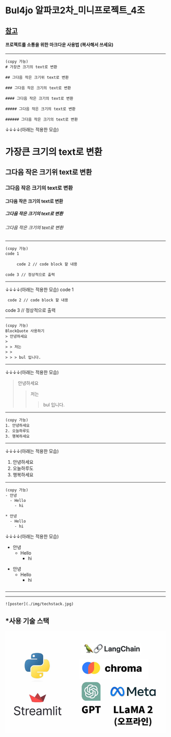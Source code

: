# Bul4jo 알파코2차\_미니프로젝트\_4조
<a href='https://bul4jo.streamlit.app/' target="_blank">참고</a>
---

#### 프로젝트를 소통을 위한 마크다운 사용법 (복사해서 쓰세요)

---

```
(copy 가능)
# 가장큰 크기의 text로 변환

## 그다음 작은 크기위 text로 변환

### 그다음 작은 크기의 text로 변환

#### 그다음 작은 크기의 text로 변환

##### 그다음 작은 크기의 text로 변환

###### 그다음 작은 크기의 text로 변환
```

&downarrow;&downarrow;&downarrow;&downarrow;(아래는 적용한 모습)

# 가장큰 크기의 text로 변환

## 그다음 작은 크기위 text로 변환

### 그다음 작은 크기의 text로 변환

#### 그다음 작은 크기의 text로 변환

##### 그다음 작은 크기의 text로 변환

###### 그다음 작은 크기의 text로 변환

---

```
(copy 가능)
code 1

     code 2 // code block 할 내용

code 3 // 정상적으로 출력
```

---

&downarrow;&downarrow;&downarrow;&downarrow;(아래는 적용한 모습)
code 1

     code 2 // code block 할 내용

code 3 // 정상적으로 출력

---

```
(copy 가능)
BlockQuote 사용하기
> 안녕하세요
>
> > 저는
> >
> > > bul 입니다.
```

---

&downarrow;&downarrow;&downarrow;&downarrow;(아래는 적용한 모습)

> 안녕하세요
>
> > 저는
> >
> > > bul 입니다.

---

```
(copy 가능)
1. 안녕하세요
2. 오늘하루도
3. 행복하세요
```

---

&downarrow;&downarrow;&downarrow;&downarrow;(아래는 적용한 모습)

1. 안녕하세요
2. 오늘하루도
3. 행복하세요

---

```
(copy 가능)
- 안녕
  - Hello
    - hi

* 안녕
  - Hello
    - hi

```

&downarrow;&downarrow;&downarrow;&downarrow;(아래는 적용한 모습)

- 안녕
  - Hello
    - hi

* 안녕
  - Hello
    - hi

```

```

---

---

```
![poster](./img/techstack.jpg)
```

## \*사용 기술 스택

![poster](./img/techstack.jpg)
